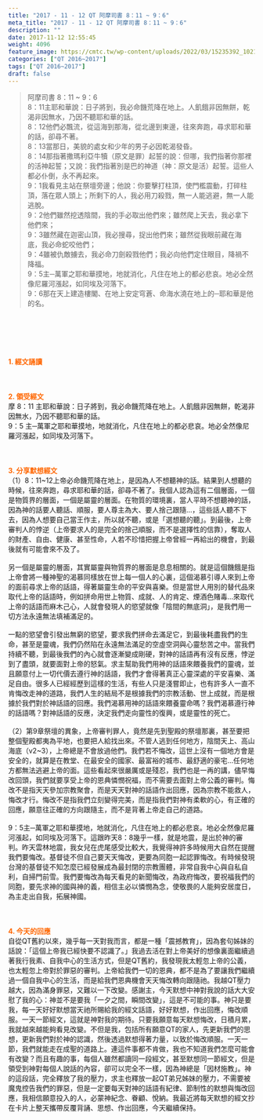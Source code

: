 ```yaml
---
title: "2017 - 11 - 12 QT 阿摩司書 8：11 ~ 9：6"
meta_title: "2017 - 11 - 12 QT 阿摩司書 8：11 ~ 9：6"
description: ""
date: 2017-11-12 12:55:45
weight: 4096
feature_image: https://cmtc.tw/wp-content/uploads/2022/03/15235392_10211799862337740_180693556567566654_o-1.webp
categories: ["QT 2016~2017"]
tags: ["QT 2016~2017"]
draft: false
---
```


<blockquote>阿摩司書 8：11 ~ 9：6<br />
8：11主耶和華說：日子將到，我必命饑荒降在地上。人飢餓非因無餅，乾渴非因無水，乃因不聽耶和華的話。<br />
8：12他們必飄流，從這海到那海，從北邊到東邊，往來奔跑，尋求耶和華的話，卻尋不著。<br />
8：13當那日，美貌的處女和少年的男子必因乾渴發昏。<br />
8：14那指著撒瑪利亞牛犢（原文是罪）起誓的說：但哪，我們指著你那裡的活神起誓；又說：我們指著別是巴的神道（神：原文是活）起誓。這些人都必仆倒，永不再起來。<br />
9：1我看見主站在祭壇旁邊；他說：你要擊打柱頂，使門檻震動，打碎柱頂，落在眾人頭上；所剩下的人，我必用刀殺戮，無一人能逃避，無一人能逃脫。<br />
9：2他們雖然挖透陰間，我的手必取出他們來；雖然爬上天去，我必拿下他們來；<br />
9：3雖然藏在迦密山頂，我必搜尋，捉出他們來；雖然從我眼前藏在海底，我必命蛇咬他們；<br />
9：4雖被仇敵擄去，我必命刀劍殺戮他們；我必向他們定住眼目，降禍不降福。<br />
9：5主─萬軍之耶和華摸地，地就消化，凡住在地上的都必悲哀。地必全然像尼羅河漲起，如同埃及河落下。<br />
9：6那在天上建造樓閣、在地上安定穹蒼、命海水澆在地上的─耶和華是他的名。</blockquote><br />
&nbsp;<br />
<br />
&nbsp;<br />
<br />
<span style="color: #ff6600;"><strong>1. </strong><strong>經文誦讀</strong></span><br />
<br />
<span style="color: #ff6600;"><strong> </strong></span><br />
<br />
<span style="color: #ff6600;"><strong>2. </strong><strong>領受經文<br />
</strong></span>摩 8：11 主耶和華說：日子將到，我必命饑荒降在地上。人飢餓非因無餅，乾渴非因無水，乃因不聽耶和華的話。<br />
9：5 主─萬軍之耶和華摸地，地就消化，凡住在地上的都必悲哀。地必全然像尼羅河漲起，如同埃及河落下。<br />
<br />
&nbsp;<br />
<br />
<span style="color: #ff6600;"><strong>3. 分享默想經文<br />
</strong></span>（1）8：11~12上帝必命饑荒降在地上，是因為人不想聽神的話。結果到人想聽的時候，往來奔跑，尋求耶和華的話，卻尋不著了。我個人認為這有二個層面，一個是物質界的層面，一個是屬靈的層面。在物質的環境裏，當人平時不想聽神的話，因為神的話要人聽話、順服，要人尊主為大、要人捨己跟隨…，這些話人聽不下去，因為人想要自己當王作主，所以就不聽，或是「選想聽的聽」。到最後，上帝審判人的悖逆（上帝要求人的是完全的捨己順服，而不是選擇性的信靠），奪取人的財產、自由、健康、甚至性命，人若不珍惜把握上帝曾經一再給出的機會，到最後就有可能會來不及了。<br />
<br />
另一個是屬靈的層面，其實屬靈與物質界的層面是息息相關的。就是這個饑餓是指上帝會將一種神聖的渴慕同樣放在世上每一個人的心裏，這個渴慕引導人來到上帝的面前尋求上帝的話語，得著屬靈生命的平安與喜樂。但是當世人用別的替代品來取代上帝的話語時，例如拼命用世上物質、成就、人的肯定、煙酒色賭毒…來取代上帝的話語而麻木己心，人就會發現人的慾望就像「陰間的無底洞」，是我們用一切方法永遠無法填補滿足的。<br />
<br />
一點的慾望會引發出無窮的慾望，要求我們拼命去滿足它，到最後耗盡我們的生命，甚至是靈魂，我們仍然陷在永遠無法滿足的空虛空洞與心靈愁苦之中。當我們持續不聽，到最後我們的內心就會逐漸變成剛硬，對神的話語再有沒有反應，悖逆到了盡頭，就要面對上帝的怒氣。求主幫助我們用神的話語來餵養我們的靈魂，並且願意付上一切代價去遵行神的話語，我們才會得著真正心靈深處的平安喜樂、滿足自由。很多人已經經歷到這樣的生活，有些人只是淺嘗即止，也有許多人一直不肯悔改走神的道路，我們人生的結局不是根據我們的宗教活動、世上成就，而是根據於我們對於神話語的回應。我們渴慕用神的話語來餵養靈命嗎？我們渴慕遵行神的話語嗎？對神話語的反應，決定我們走向靈性的復興，或是靈性的死亡。<br />
<br />
（2）第9章祭壇的異象，上帝審判罪人，竟然是先到聖殿的祭壇那裏，甚至要把整個聖殿都夷為平地，也要把人給找出來。不管人逃到任何地方，陰間天上、高山海底（v2~3），上帝總是不會放過他們。我們若不悔改，這世上沒有一個地方會是安全的，就算是在教堂、在最安全的國家、最富裕的城市、最舒適的豪宅…任何地方都無法逃避上帝的面。這些看起來很嚴厲或是殘忍，我們也是一再的講，儘早悔改回頭，我們就要享受上帝的恩典憐憫祝福，而不需要去面對上帝公義的審判。悔改不是指天天參加宗教聚會，而是天天對神的話語作出回應，因為宗教不能救人，悔改才行。悔改不是指我們立刻變得完美，而是指我們對神有柔軟的心，有正確的回應，願意往正確的方向跟隨主，而不是背著上帝走自己的道路。<br />
<br />
9：5主─萬軍之耶和華摸地，地就消化，凡住在地上的都必悲哀。地必全然像尼羅河漲起，如同埃及河落下。這跟昨天8：8幾乎一樣，就是地震，是出於神的審判。昨天雲林地震，我女兒在虎尾感受比較大，我覺得神許多時候用大自然在提醒我們要悔改。基督徒不但自己要天天悔改，更要為同胞一起認罪悔改。有時候發現台灣的基督徒不知怎麼已經發展成為最封閉的宗教團體，非常自我中心與自私自利，自掃門前雪。我們要悔改為每天看見的新聞悔改，為政府悔改，要祝福我們的同胞，要先求神的國與神的義，相信主必以憐憫為念，使敬畏的人能夠安居度日，為主走出自我，拓展神國。<br />
<br />
&nbsp;<br />
<br />
<span style="color: #ff6600;"><strong>4. 今天的回應<br />
</strong></span>自從QT舊約以來，幾乎每一天對我而言，都是一種「震撼教育」，因為套句姊妹的話說：「這個上帝我已經快要不認識了。」我過去活在對上帝美好的想像裏面繼續過著我行我素、自我中心的生活方式，但是QT舊約，我發現我太輕忽上帝的公義，也太輕忽上帝對於罪惡的審判。上帝給我們一切的恩典，都不是為了要讓我們繼續過一個自我中心的生活，而是給我們恩典機會天天悔改轉向跟隨祂。我越QT壓力越大，因為滿身罪惡，又難以一下改變。感謝主，今天默想中神對我說的話大大安慰了我的心：神並不是要我「一夕之間，瞬間改變」，這是不可能的事。神只是要我，每一天好好默想當天祂所賜給我的經文話語，好好默想，作出回應，悔改順服。一天一節經文，這就是神對我的期待。只要我願意每天默想悔改，日積月累，我就越來越能夠看見改變。不但是我，包括所有願意QT的家人，先更新我們的思想，更新我們對於神的認識，然後透過默想得著力量，以致於悔改順服。一天一節，我們就能走在成聖的道路上。連這件事都不肯做，我也不知道我們怎麼可能會有改變？而且有趣的事，每個人雖然都讀同一段經文，甚至默想同一節經文，但是領受到神對每個人說話的內容，卻可以完全不一樣，因為神總是「因材施教」。神的這段話，完全釋放了我的壓力，求主也釋放一起QT弟兄姊妹的壓力，不需要被魔鬼控告我們的罪惡，但是一定要每天對神的話語有紀律、節制性的默想與悔改回應，我相信願意投入的人，必蒙神紀念、眷顧、悅納。我最近將每天默想的經文抄在卡片上整天攜帶反覆背誦、思想、作出回應，今天繼續保持。
        